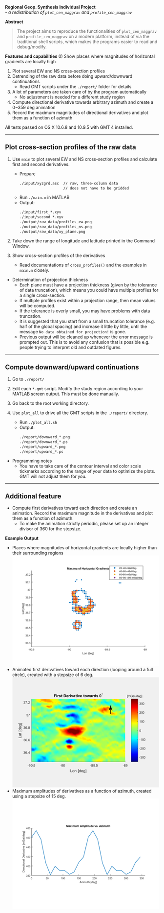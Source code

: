 **Regional Geop. Synthesis Individual Project** <br>
    - *a redistribution of `plot_cen_maggrav` and `profile_cen_maggrav`*

**Abstract**
> The project aims to reproduce the functionalities of `plot_cen_maggrav` and
> `profile_cen_maggrav` on a modern platform, instead of via the traditional
> shell scripts, which makes the programs easier to read and debug/modify.

**Features and capabilities**
0) Show places where magnitudes of horizontal gradients are locally high
1) Plot several EW and NS cross-section profiles
2) Detrending of the raw data before doing upward/downward continuations
   - Read GMT scripts under the `./report/` folder for details
3) A lot of parameters are taken care of by the program automatically
   - No adjustment is needed for a different study region
4) Compute directional derivative towards arbitrary azimuth and create a
   0~359 deg animation
5) Record the maximum magnitudes of directional derivatives and plot them as a
   function of azimuth

All tests passed on OS X 10.6.8 and 10.9.5 with GMT 4 installed.


-------------------------------------------------------------
 Plot cross-section profiles of the raw data
-------------------------------------------------------------

1. Use `main` to plot several EW and NS cross-section profiles and calculate
    first and second derivatives.
   - Prepare
     ```
     ./input/xyzgrd.asc  // raw, three-column data
                         // does not have to be gridded
     ```
   - Run `./main.m` in MATLAB
   - Output:
     ```
     ./input/first_*.xyv
     ./input/second_*.xyv
     ./output/raw_data/profiles_ew.png
     ./output/raw_data/profiles_ns.png
     ./output/raw_data/xy_plane.png
     ```

2. Take down the range of longitude and latitude printed in the Command Window.

3. Show cross-section profiles of the derivatives
   - Read documentations of `cross_profiles()` and the examples in `main.m`
       closely.

* Determination of projection thickness
  - Each plane must have a projection thickness (given by the tolerance of data
    truncation), which means you could have multiple profiles for a single
    cross-section.
  - If multiple profiles exist within a projection range, then mean values will
    be computed.
  - If the tolerance is overly small, you may have problems with data
    truncation.
  - It is suggested that you start from a small truncation tolerance (e.g. half
    of the global spacing) and increase it little by little, until the message
    `No data obtained for projection!` is gone.
  - Previous output will be cleaned up whenever the error message is prompted
    out. This is to avoid any confusion that is possible e.g. people trying to
    interpret old and outdated figures.


-------------------------------------------------------------
 Compute downward/upward continuations
-------------------------------------------------------------

1. Go to `./report/`

2. Edit each `*.gmt` script. Modify the study region according to your MATLAB
    screen output. This must be done manually.

3. Go back to the root working directory.

4. Use `plot_all` to drive all the GMT scripts in the `./report/` directory.
   - Run `./plot_all.sh`
   - Output:
     ```
     ./report/downward_*.png
     ./report/downward_*.ps
     ./report/upward_*.png
     ./report/upward_*.ps
     ```

* Programming notes
  - You have to take care of the contour interval and color scale tickmarks
      according to the range of your data to optimize the plots. GMT will not
      adjust them for you.


-------------------------------------------------------------
 Additional feature
-------------------------------------------------------------

* Compute first derivatives toward each direction and create an animation.
    Record the maximum magnitude in the derivatives and plot them as a function
    of azimuth.
  - To make the animation strictly periodic, please set up an integer divisor
      of 360 for the stepsize.


**Example Output**
  - Places where magnitudes of horizontal gradients are locally higher than
      their surrounding regions
    ![the_dot_plot](./output/raw_data/dot_plot.png)
  - Animated first derivatives toward each direction (looping around a full
      circle), created with a stepsize of 6 deg.
    ![step_12_deg](./output/direct_deriv/anime_06_deg.gif)
  - Maximum amplitudes of derivatives as a function of azimuth, created using a
      stepsize of 15 deg.
    ![amp_vs_az](./output/direct_deriv/amp_15_deg.png)
